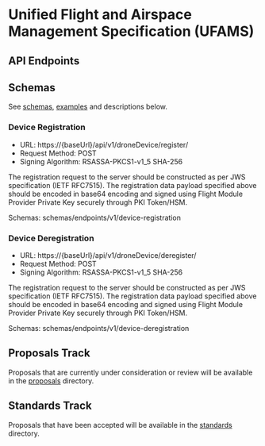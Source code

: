 # Unified Flight and Airspace Management Specification (UFAMS)

## API Endpoints

## Schemas

See [schemas](schemas), [examples](schemas/examples/README.md) and descriptions below.

### Device Registration 

- URL: https://{baseUrl}/api/v1/droneDevice/register/<manufacturerBusinessIdentifier>
- Request Method: POST
- Signing Algorithm: RSASSA-PKCS1-v1_5 SHA-256

The registration request to the server should be constructed as per JWS specification (IETF RFC7515). The registration data payload specified above should be encoded in base64 encoding and signed using Flight Module Provider Private Key securely through PKI Token/HSM.

Schemas: schemas/endpoints/v1/device-registration

### Device Deregistration 
- URL: https://{baseUrl}/api/v1/droneDevice/deregister/<manufacturerBusinessIdentifier>
- Request Method: POST
- Signing Algorithm: RSASSA-PKCS1-v1_5 SHA-256

The registration request to the server should be constructed as per JWS specification (IETF RFC7515). The registration data payload specified above should be encoded in base64 encoding and signed using Flight Module Provider Private Key securely through PKI Token/HSM.

Schemas: schemas/endpoints/v1/device-deregistration

## Proposals Track
Proposals that are currently under consideration or review will be available in the [proposals](proposals) directory.

## Standards Track
Proposals that have been accepted will be available in the [standards](standards/) directory.

